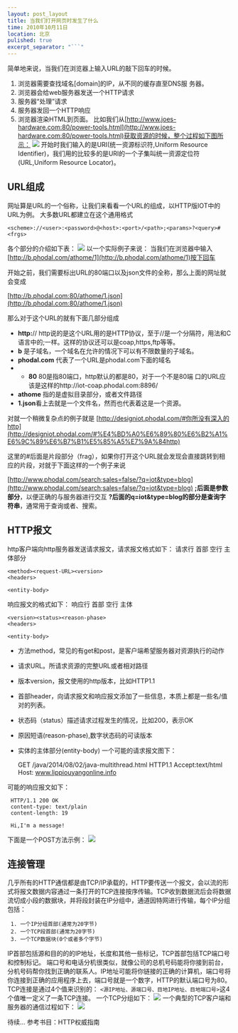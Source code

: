```yaml
---
layout: post_layout
title: 当我们打开网页时发生了什么
time: 2010年10月11日
location: 北京
pulished: true
excerpt_separator: "```"
---
```

简单地来说，当我们在浏览器上输入URL的敲下回车的时候。

 

 1. 浏览器需要查找域名[domain]的IP，从不同的缓存直至DNS服 务器。
 2. 浏览器会给web服务器发送一个HTTP请求
 3. 服务器“处理”请求
 4. 服务器发回一个HTTP响应
 5. 浏览器渲染HTML到页面。
 比如我们从[http://www.joes-hardware.com:80/power-tools.html](http://www.joes-hardware.com:80/power-tools.html)获取资源的时候，整个过程如下图所示：
 ![](/images/images/http/1.jpeg)
	开始时我们输入的是URI(统一资源标识符,Uniform Resource Identifier)，我们用的比较多的是URI的一个子集叫统一资源定位符(URL,Uniform Resource Locator)。
	
URL组成
-----
  网址算是URL的一个俗称，让我们来看看一个URL的组成，以HTTP版IOT中的URL为例。
大多数URL都建立在这个通用格式

    <scheme>://<user>:<password>@<host>:<port>/<path>;<params>?<query>#<frgs>

各个部分的介绍如下表：
![](/images/images/http/0.jpeg)
以一个实际例子来说：
当我们在浏览器中输入[http://b.phodal.com/athome/1](http://b.phodal.com/athome/1)按下回车

开始之前，我们需要标出URL的80端口以及json文件的全称，那么上面的网址就会变成

[http://b.phodal.com:80/athome/1.json](http://b.phodal.com:80/athome/1.json)

那么对于这个URL的就有下面几部分组成

 - **http:**// http说的是这个URL用的是HTTP协议，至于//是一个分隔符，用法和C语言中的;一样。这样的协议还可以是coap,https,ftp等等。
 - **b** 是子域名，一个域名在允许的情况下可以有不限数量的子域名。
 - **phodal.com** 代表了一个URL是phodal.com下面的域名
 -  - **80** 80是指80端口，http默认的都是80，对于一个不是80端
   口的URL应该是这样的http://iot-coap.phodal.com:8896/
 - **athome** 指的是虚拟目录部分，或者文件路径
 - **1.json**看上去就是一个文件名，然而也代表着这是一个资源。

对就一个稍微复杂点的例子就是
[http://designiot.phodal.com/#你所没有深入的http](http://designiot.phodal.com/#%E4%BD%A0%E6%89%80%E6%B2%A1%E6%9C%89%E6%B7%B1%E5%85%A5%E7%9A%84http)


这里的#后面是片段部分（frag），如果你打开这个URL就会发现会直接跳转到相应的片段，对就于下面这样的一个例子来说

[http://www.phodal.com/search;sales=false/?q=iot&type=blog](http://www.phodal.com/search;sales=false/?q=iot&type=blog)
**;**后面是**参数部分**，以便正确的与服务器进行交互
**?**后面的q=iot&type=blog的部分是**查询字符串**，通常用于查询或者、搜索。

HTTP报文
------

http客户端向http服务器发送请求报文，请求报文格式如下：
请求行
首部
空行
主体部分

    <method><request-URL><version>
    <headers>
    
    <entity-body>

响应报文的格式如下：
响应行
首部
空行
主体

    <version><status><reason-phase>
    <headers>
    
    <entity-body>

 - 方法method，常见的有get和post，是客户端希望服务器对资源执行的动作
 - 请求URL。所请求资源的完整URL或者相对路径
 - 版本version，报文使用的http版本，比如HTTP1.1
 - 首部header，向请求报文和响应报文添加了一些信息，本质上都是一些名/值对的列表。
 - 状态码（status）描述请求过程发生的情况，比如200，表示OK
 - 原因短语(reason-phase),数字状态码的可读版本
 - 实体的主体部分(entity-body)
 一个可能的请求报文图下：

     GET /java/2014/08/02/java-multithread.html HTTP1.1
     Accept:text/html
     Host: www.lippiouyangonline.info

 可能的响应报文如下：

     HTTP/1.1 200 OK
     content-type: text/plain
     content-length: 19
     
     Hi,I'm a message!
下面是一个POST方法示例：
   ![](/images/images/http/2.jpeg)

连接管理
----
几乎所有的HTTP通信都是由TCP/IP承载的，HTTP要传送一个报文，会以流的形式将报文数据内容通过一条打开的TCP连接按序传输。TCP收到数据流后会将数据流切成小段的数据块，并将段封装在IP分组中，通道因特网进行传输，每个IP分组包括：

     1. 一个IP分组首部(通常为20字节)
     2. 一个TCP段首部(通常为20字节)
     3. 一个TCP数据块(0个或者多个字节)
     

IP首部包括源和目的的的IP地址，长度和其他一些标记，TCP首部包括TCP端口号和控制标记。 端口号和电话分机很类似，就像公司的总机号码能将你接到前台，分机号码帮你找到正确的联系人。IP地址可能将你链接的正确的计算机，端口号将你连接到正确的应用程序上去，端口号就是一个数字，HTTP的默认端口号为80。
TCP连接是通过4个值来识别的：
`<源IP地址、源端口号、目地IP地址、目地端口号>`这4个值唯一定义了一条TCP连接。
 一个TCP分组如下：
  ![](/images/images/http/3.jpeg)
一个典型的TCP客户端和服务器的通信过程如下：
 ![](/images/images/http/4.jpeg)
 
待续...
参考书目：HTTP权威指南